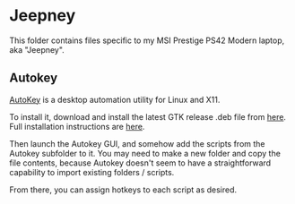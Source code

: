 # Jeepney

This folder contains files specific to my MSI Prestige PS42 Modern laptop,
aka "Jeepney".


## Autokey

[AutoKey](https://github.com/autokey/autokey)
is a desktop automation utility for Linux and X11.

To install it, download and install the latest GTK release .deb file from
[here](https://github.com/autokey/autokey/releases/).
Full installation instructions are
[here](https://github.com/autokey/autokey/wiki/Installing).

Then launch the Autokey GUI, and somehow add the scripts from the Autokey
subfolder to it. You may need to make a new folder and copy the file contents,
because Autokey doesn't seem to have a straightforward capability to import
existing folders / scripts.

From there, you can assign hotkeys to each script as desired.
